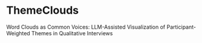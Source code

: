 # ThemeClouds
Word Clouds as Common Voices: LLM-Assisted Visualization of Participant-Weighted Themes in Qualitative Interviews
